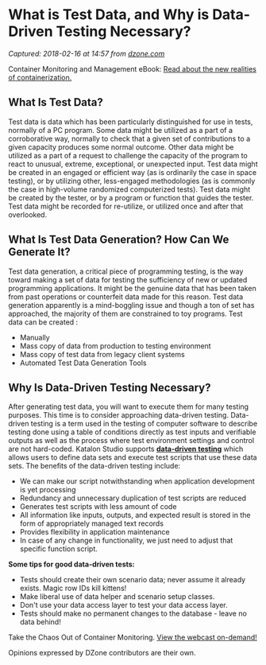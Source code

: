 # What is Test Data, and Why is Data-Driven Testing Necessary?

_Captured: 2018-02-16 at 14:57 from [dzone.com](https://dzone.com/articles/what-is-test-data-why-is-data-driven-testing-neces?edition=362106&utm_source=Zone%20Newsletter&utm_medium=email&utm_campaign=performance%202018-02-16)_

Container Monitoring and Management eBook: [Read about the new realities of containerization.](https://dzone.com/go?i=274432&u=https%3A%2F%2Fwww.ca.com%2Fus%2Fcollateral%2Febook%2Fcontainer-monitoring-and-management.html%3Fcid%3DNA-DSP-APM-AEJ-000195-00001663-000000492%26utm_medium%3Donlineads_onl-dsp%26utm_source%3Ddzone%26utm_campaign%3Dddc_apmsaas_acquire%26utm_content%3Dna_eb1-container-monitoring-mgmt-articlepreroll%26mrm%3D)

## What Is Test Data?

Test data is data which has been particularly distinguished for use in tests, normally of a PC program. Some data might be utilized as a part of a corroborative way, normally to check that a given set of contributions to a given capacity produces some normal outcome. Other data might be utilized as a part of a request to challenge the capacity of the program to react to unusual, extreme, exceptional, or unexpected input. Test data might be created in an engaged or efficient way (as is ordinarily the case in space testing), or by utilizing other, less-engaged methodologies (as is commonly the case in high-volume randomized computerized tests). Test data might be created by the tester, or by a program or function that guides the tester. Test data might be recorded for re-utilize, or utilized once and after that overlooked.

## What Is Test Data Generation? How Can We Generate It?

Test data generation, a critical piece of programming testing, is the way toward making a set of data for testing the sufficiency of new or updated programming applications. It might be the genuine data that has been taken from past operations or counterfeit data made for this reason. Test data generation apparently is a mind-boggling issue and though a ton of set has approached, the majority of them are constrained to toy programs. Test data can be created :

  * Manually
  * Mass copy of data from production to testing environment
  * Mass copy of test data from legacy client systems
  * Automated Test Data Generation Tools

## Why Is Data-Driven Testing Necessary?

After generating test data, you will want to execute them for many testing purposes. This time is to consider approaching data-driven testing. Data-driven testing is a term used in the testing of computer software to describe testing done using a table of conditions directly as test inputs and verifiable outputs as well as the process where test environment settings and control are not hard-coded. Katalon Studio supports **[data-driven testing](https://www.katalon.com/resources-center/tutorials/data-driven-testing/)** which allows users to define data sets and execute test scripts that use these data sets. The benefits of the data-driven testing include:

  * We can make our script notwithstanding when application development is yet processing
  * Redundancy and unnecessary duplication of test scripts are reduced
  * Generates test scripts with less amount of code
  * All information like inputs, outputs, and expected result is stored in the form of appropriately managed text records
  * Provides flexibility in application maintenance
  * In case of any change in functionality, we just need to adjust that specific function script.

**Some tips for good data-driven tests:**

  * Tests should create their own scenario data; never assume it already exists. Magic row IDs kill kittens!
  * Make liberal use of data helper and scenario setup classes.
  * Don't use your data access layer to test your data access layer.
  * Tests should make no permanent changes to the database - leave no data behind!

Take the Chaos Out of Container Monitoring. [View the webcast on-demand!](https://dzone.com/go?i=274433&u=https%3A%2F%2Fwww.ca.com%2Fus%2Fcompany%2Fevents%2Fwebcasts%2Fapplication-performance-monitoring-and-management.html%3Fcommid%3D286663%26cid%3DNA-DSP-APM-AEJ-000195-00001663-000000493%26utm_medium%3Donlineads_onl-dsp%26utm_source%3Ddzone%26utm_campaign%3Dddc_apmsaas_acquire%26utm_content%3Dna_webcast1-apm-taming-chaos-articlepostroll%26mrm%3D)

Opinions expressed by DZone contributors are their own.
